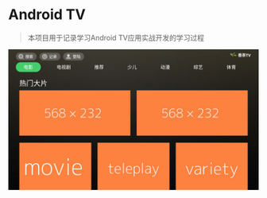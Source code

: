 # Android TV

> 本项目用于记录学习Android TV应用实战开发的学习过程

<img src="https://github.com/123ufo/AndroidTV/blob/master/jpg/1.jpg?raw=true" width="1280"/>